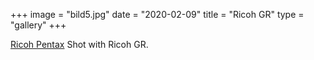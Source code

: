 +++
image = "bild5.jpg"
date = "2020-02-09"
title = "Ricoh GR"
type = "gallery"
+++

[Ricoh Pentax](https://en.wikipedia.org/w/index.php?title=Palace_of_Culture_and_Science&oldid=945815549) Shot with Ricoh GR.